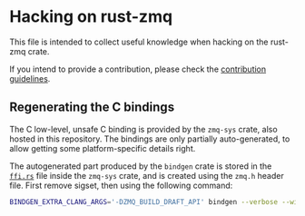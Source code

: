 # Hacking on rust-zmq

This file is intended to collect useful knowledge when hacking on the
rust-zmq crate.

If you intend to provide a contribution, please check the
[contribution guidelines].

[contribution guidelines]: ./CONTRIBUTING.md

## Regenerating the C bindings

The C low-level, unsafe C binding is provided by the `zmq-sys` crate,
also hosted in this repository. The bindings are only partially
auto-generated, to allow getting some platform-specific details
right.

The autogenerated part produced by the `bindgen` crate is stored in
the [`ffi.rs`] file inside the `zmq-sys` crate, and is created using
the `zmq.h` header file. First remove sigset, then using the following command:

```sh
BINDGEN_EXTRA_CLANG_ARGS='-DZMQ_BUILD_DRAFT_API' bindgen --verbose --with-derive-default --allowlist-function "^zmq_.*" --allowlist-type "^zmq_.*" --allowlist-var "^ZMQ_.*" include/zmq.h -o ffi.rs
```

[`ffi.rs`]: ./zmq-sys/src/ffi.rs
